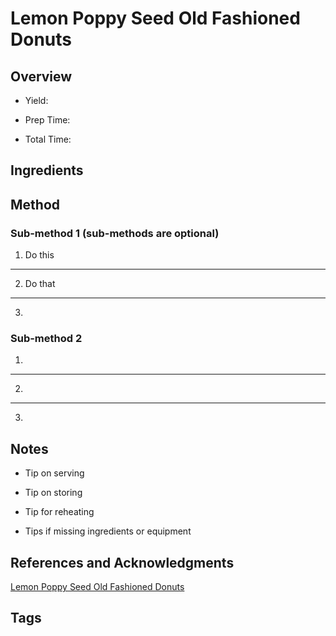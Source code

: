 # Lemon Poppy Seed Old Fashioned Donuts

## Overview

- Yield:

- Prep Time:

- Total Time:

## Ingredients



## Method

### Sub-method 1 (sub-methods are optional)

1. Do this
---
2. Do that
---
3.

### Sub-method 2

1.
---
2.
---
3.

## Notes

- Tip on serving

- Tip on storing

- Tip for reheating

- Tips if missing ingredients or equipment

## References and Acknowledgments

[Lemon Poppy Seed Old Fashioned Donuts](http://now-forager.com/lemon-poppy-seed-old-fashioned-donuts/)

## Tags


